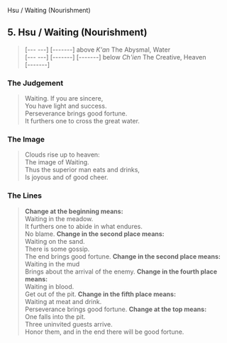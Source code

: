 Hsu / Waiting (Nourishment)
## 5. Hsu / Waiting (Nourishment)
> [--- ---]
> [-------] above _K'an_ The Abysmal, Water  
> [--- ---]
> [-------]
> [-------] below _Ch'ien_ The Creative, Heaven  
> [-------]
### The Judgement
> Waiting. If you are sincere,  
 You have light and success.  
 Perseverance brings good fortune.  
 It furthers one to cross the great water.
### The Image
> Clouds rise up to heaven:  
 The image of Waiting.  
 Thus the superior man eats and drinks,  
 Is joyous and of good cheer.
### The Lines

 > **Change at the beginning means:**  
 Waiting in the meadow.  
 It furthers one to abide in what endures.  
 No blame.
 > **Change in the second place means:**  
 Waiting on the sand.  
 There is some gossip.  
 The end brings good fortune.
 > **Change in the second place means:**  
 Waiting in the mud  
 Brings about the arrival of the enemy.
 > **Change in the fourth place means:**  
 Waiting in blood.  
 Get out of the pit.
 > **Change in the fifth place means:**  
 Waiting at meat and drink.  
 Perseverance brings good fortune.
 > **Change at the top means:**  
 One falls into the pit.  
 Three uninvited guests arrive.  
 Honor them, and in the end there will be good fortune.



